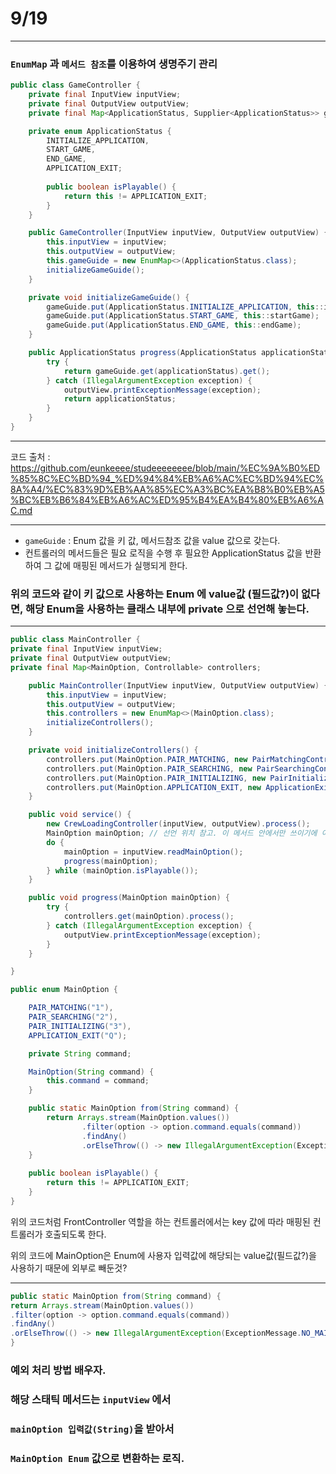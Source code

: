 # 9/19

---

### `EnumMap` 과 `메서드 참조`를 이용하여 생명주기 관리

```java
public class GameController {
    private final InputView inputView;
    private final OutputView outputView;
    private final Map<ApplicationStatus, Supplier<ApplicationStatus>> gameGuide;

    private enum ApplicationStatus {
        INITIALIZE_APPLICATION,
        START_GAME,
        END_GAME,
        APPLICATION_EXIT;
    
        public boolean isPlayable() {
            return this != APPLICATION_EXIT;
        }
    }

    public GameController(InputView inputView, OutputView outputView) {
        this.inputView = inputView;
        this.outputView = outputView;
        this.gameGuide = new EnumMap<>(ApplicationStatus.class);
        initializeGameGuide();
    }

    private void initializeGameGuide() {
        gameGuide.put(ApplicationStatus.INITIALIZE_APPLICATION, this::initialSetting);
        gameGuide.put(ApplicationStatus.START_GAME, this::startGame);
        gameGuide.put(ApplicationStatus.END_GAME, this::endGame);
    }

    public ApplicationStatus progress(ApplicationStatus applicationStatus) {
        try {
            return gameGuide.get(applicationStatus).get();
        } catch (IllegalArgumentException exception) {
            outputView.printExceptionMessage(exception);
            return applicationStatus;
        }
    }
}
```
---
코드 출처 : https://github.com/eunkeeee/studeeeeeeee/blob/main/%EC%9A%B0%ED%85%8C%EC%BD%94_%ED%94%84%EB%A6%AC%EC%BD%94%EC%8A%A4/%EC%83%9D%EB%AA%85%EC%A3%BC%EA%B8%B0%EB%A5%BC%EB%B6%84%EB%A6%AC%ED%95%B4%EA%B4%80%EB%A6%AC.md

---

- `gameGuide` : Enum 값을 키 값, 메서드참조 값을 value 값으로 갖는다.
- 컨트롤러의 메서드들은 필요 로직을 수행 후 필요한 ApplicationStatus 값을 
반환하여 그 값에 매핑된 메서드가 실행되게 한다.

###  위의 코드와 같이 키 값으로 사용하는 Enum 에 value값 (필드값?)이 없다면, 해당 Enum을 사용하는 클래스 내부에 private 으로 선언해 놓는다.

---

```java
public class MainController {
private final InputView inputView;
private final OutputView outputView;
private final Map<MainOption, Controllable> controllers;

    public MainController(InputView inputView, OutputView outputView) {
        this.inputView = inputView;
        this.outputView = outputView;
        this.controllers = new EnumMap<>(MainOption.class);
        initializeControllers();
    }

    private void initializeControllers() {
        controllers.put(MainOption.PAIR_MATCHING, new PairMatchingController(inputView, outputView));
        controllers.put(MainOption.PAIR_SEARCHING, new PairSearchingController(inputView, outputView));
        controllers.put(MainOption.PAIR_INITIALIZING, new PairInitializingController(inputView, outputView));
        controllers.put(MainOption.APPLICATION_EXIT, new ApplicationExitController());
    }

    public void service() {
        new CrewLoadingController(inputView, outputView).process();
        MainOption mainOption; // 선언 위치 참고. 이 메서드 안에서만 쓰이기에 이곳에 선언함. 
        do {
            mainOption = inputView.readMainOption();
            progress(mainOption);
        } while (mainOption.isPlayable());
    }

    public void progress(MainOption mainOption) {
        try {
            controllers.get(mainOption).process();
        } catch (IllegalArgumentException exception) {
            outputView.printExceptionMessage(exception);
        }
    }

}
```

```java
public enum MainOption {

    PAIR_MATCHING("1"),
    PAIR_SEARCHING("2"),
    PAIR_INITIALIZING("3"),
    APPLICATION_EXIT("Q");

    private String command;

    MainOption(String command) {
        this.command = command;
    }

    public static MainOption from(String command) {
        return Arrays.stream(MainOption.values())
                .filter(option -> option.command.equals(command))
                .findAny()
                .orElseThrow(() -> new IllegalArgumentException(ExceptionMessage.NO_MAIN_OPTION.getMessage()));
    }
    
    public boolean isPlayable() {
        return this != APPLICATION_EXIT;
    }
}
```
위의 코드처럼 FrontController 역할을 하는 컨트롤러에서는 key 값에 따라 매핑된 컨트롤러가 호출되도록 한다.

위의 코드에 MainOption은 Enum에 사용자 입력값에 해당되는 value값(필드값?)을 사용하기 때문에 외부로 빼둔것?

---
```java
public static MainOption from(String command) {
return Arrays.stream(MainOption.values())
.filter(option -> option.command.equals(command))
.findAny()
.orElseThrow(() -> new IllegalArgumentException(ExceptionMessage.NO_MAIN_OPTION.getMessage()));
}
```
### 예외 처리 방법 배우자.

### 해당 스태틱 메서드는 `inputView` 에서 
### `mainOption 입력값(String)`을 받아서 
### `MainOption Enum` 값으로 변환하는 로직.
